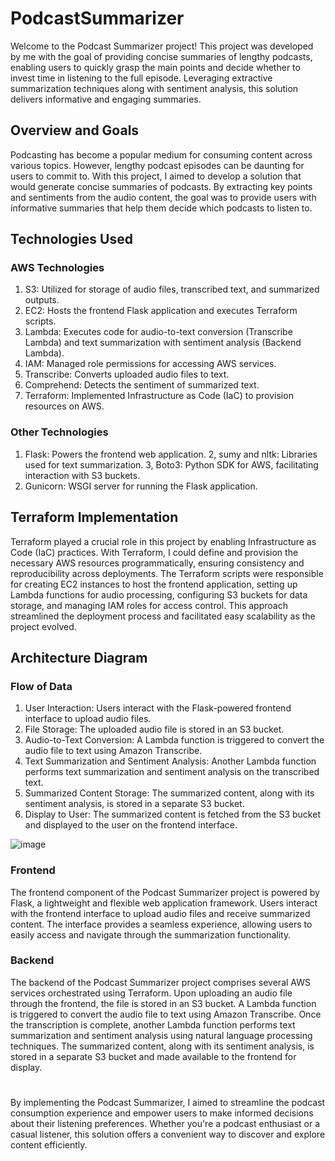 # PodcastSummarizer

Welcome to the Podcast Summarizer project! This project was developed by me with the goal of providing concise summaries of lengthy podcasts, enabling users to quickly grasp the main points and decide whether to invest time in listening to the full episode. Leveraging extractive summarization techniques along with sentiment analysis, this solution delivers informative and engaging summaries.

## Overview and Goals
Podcasting has become a popular medium for consuming content across various topics. However, lengthy podcast episodes can be daunting for users to commit to. With this project, I aimed to develop a solution that would generate concise summaries of podcasts. By extracting key points and sentiments from the audio content, the goal was to provide users with informative summaries that help them decide which podcasts to listen to.

## Technologies Used
### AWS Technologies
1. S3: Utilized for storage of audio files, transcribed text, and summarized outputs.
2. EC2: Hosts the frontend Flask application and executes Terraform scripts.
3. Lambda: Executes code for audio-to-text conversion (Transcribe Lambda) and text summarization with sentiment analysis (Backend Lambda).
4. IAM: Managed role permissions for accessing AWS services.
5. Transcribe: Converts uploaded audio files to text.
6. Comprehend: Detects the sentiment of summarized text.
7. Terraform: Implemented Infrastructure as Code (IaC) to provision resources on AWS.

### Other Technologies
1. Flask: Powers the frontend web application.
2, sumy and nltk: Libraries used for text summarization.
3, Boto3: Python SDK for AWS, facilitating interaction with S3 buckets.
4. Gunicorn: WSGI server for running the Flask application.

## Terraform Implementation

Terraform played a crucial role in this project by enabling Infrastructure as Code (IaC) practices. With Terraform, I could define and provision the necessary AWS resources programmatically, ensuring consistency and reproducibility across deployments. The Terraform scripts were responsible for creating EC2 instances to host the frontend application, setting up Lambda functions for audio processing, configuring S3 buckets for data storage, and managing IAM roles for access control. This approach streamlined the deployment process and facilitated easy scalability as the project evolved.


## Architecture Diagram

### Flow of Data
1. User Interaction: Users interact with the Flask-powered frontend interface to upload audio files.
2. File Storage: The uploaded audio file is stored in an S3 bucket.
3. Audio-to-Text Conversion: A Lambda function is triggered to convert the audio file to text using Amazon Transcribe.
4. Text Summarization and Sentiment Analysis: Another Lambda function performs text summarization and sentiment analysis on the transcribed text.
5. Summarized Content Storage: The summarized content, along with its sentiment analysis, is stored in a separate S3 bucket.
6. Display to User: The summarized content is fetched from the S3 bucket and displayed to the user on the frontend interface.

![image](https://github.com/noopur-phadkar/PodcastSummarizer/assets/98292727/cbbb3c2a-38ba-4f96-8994-f66879a4b6af)


### Frontend
The frontend component of the Podcast Summarizer project is powered by Flask, a lightweight and flexible web application framework. Users interact with the frontend interface to upload audio files and receive summarized content. The interface provides a seamless experience, allowing users to easily access and navigate through the summarization functionality.

### Backend
The backend of the Podcast Summarizer project comprises several AWS services orchestrated using Terraform. Upon uploading an audio file through the frontend, the file is stored in an S3 bucket. A Lambda function is triggered to convert the audio file to text using Amazon Transcribe. Once the transcription is complete, another Lambda function performs text summarization and sentiment analysis using natural language processing techniques. The summarized content, along with its sentiment analysis, is stored in a separate S3 bucket and made available to the frontend for display.

# 

By implementing the Podcast Summarizer, I aimed to streamline the podcast consumption experience and empower users to make informed decisions about their listening preferences. Whether you're a podcast enthusiast or a casual listener, this solution offers a convenient way to discover and explore content efficiently.
